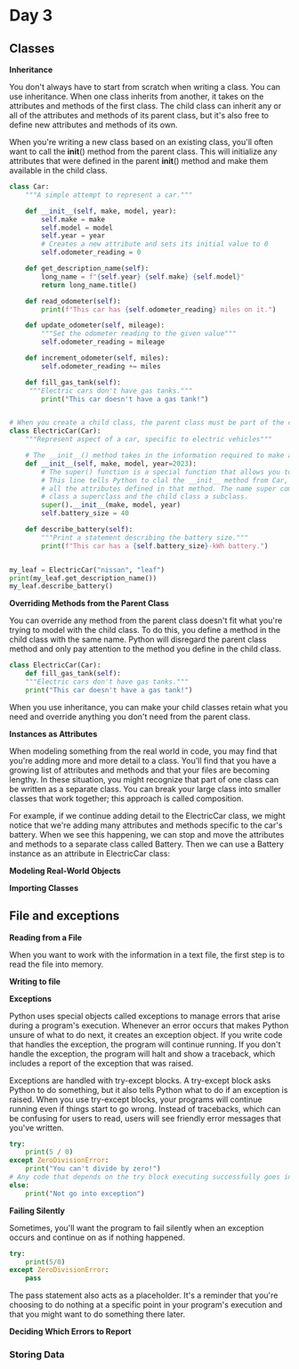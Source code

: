 # Day 3

## Classes

**Inheritance**

You don't always have to start from scratch when writing a class. You can use inheritance. When one class inherits from another, it takes on the attributes and methods of the first class. The child class can inherit any or all of the attributes and methods of its parent class, but it's also free to define new attributes and methods of its own.

When you're writing a new class based on an existing class, you'll often want to call the __init__() method from the parent class. This will initialize any attributes that were defined in the parent __init__() method and make them available in the child class.

```py
class Car:
    """A simple attempt to represent a car."""

    def __init__(self, make, model, year):
        self.make = make
        self.model = model
        self.year = year
        # Creates a new attribute and sets its initial value to 0
        self.odometer_reading = 0

    def get_description_name(self):
        long_name = f"{self.year} {self.make} {self.model}"
        return long_name.title()

    def read_odometer(self):
        print(f"This car has {self.odometer_reading} miles on it.")

    def update_odometer(self, mileage):
        """Set the odometer reading to the given value"""
        self.odometer_reading = mileage

    def increment_odometer(self, miles):
        self.odometer_reading += miles

    def fill_gas_tank(self):
     """Electric cars don't have gas tanks."""
        print("This car doesn't have a gas tank!")


# When you create a child class, the parent class must be part of the current file and must appear before the child class is the file.
class ElectricCar(Car):
    """Represent aspect of a car, specific to electric vehicles"""

    # The __init__() method takes in the information required to make a Car instance
    def __init__(self, make, model, year=2023):
        # The super() function is a special function that allows you to call a method from the parent class.
        # This line tells Python to clal the __init__ method from Car, which gives an ElectricCar instance
        # all the attributes defined in that method. The name super comes from a convention of calling the parent
        # class a superclass and the child class a subclass.
        super().__init__(make, model, year)
        self.battery_size = 40

    def describe_battery(self):
        """Print a statement describing the battery size."""
        print(f"This car has a {self.battery_size}-kWh battery.")


my_leaf = ElectricCar("nissan", "leaf")
print(my_leaf.get_description_name())
my_leaf.describe_battery()
```

**Overriding Methods from the Parent Class**

You can override any method from the parent class doesn't fit what you're trying to model with the child class. To do this, you define a method in the child class with the same name. Python will disregard the parent class method and only pay attention to the method you define in the child class.

```py
class ElectricCar(Car):
    def fill_gas_tank(self):
    """Electric cars don't have gas tanks."""
    print("This car doesn't have a gas tank!")
```

When you use inheritance, you can make your child classes retain what you need and override anything you don't need from the parent class.

**Instances as Attributes**

When modeling something from the real world in code, you may find that you're adding more and more detail to a class. You'll find that you have a growing list of attributes and methods and that your files are becoming lengthy. In these situation, you might recognize that part of one class can be written as a separate class. You can break your large class into smaller classes that work together; this approach is called composition.

For example, if we continue adding detail to the ElectricCar class, we might notice that we're adding many attributes and methods specific to the car's battery. When we see this happening, we can stop and move the attributes and methods to a separate class called Battery. Then we can use a Battery instance as an attribute in ElectricCar class:

**Modeling Real-World Objects**

**Importing Classes**

## File and exceptions

**Reading from a File**

When you want to work with the information in a text file, the first step is to read the file into memory.

**Writing to file**

**Exceptions**

Python uses special objects called exceptions to manage errors that arise during a program's execution. Whenever an error occurs that makes Python unsure of what to do next, it creates an exception object. If you write code that handles the exception, the program will continue running. If you don't handle the exception, the program will halt and show a traceback, which includes a report of the exception that was raised.

Exceptions are handled with try-except blocks. A try-except block asks Python to do something, but it also tells Python what to do if an exception is raised. When you use try-except blocks, your programs will continue running even if things start to go wrong. Instead of tracebacks, which can be confusing for users to read, users will see friendly error messages that you've written.

```py
try:
    print(5 / 0)
except ZeroDivisionError:
    print("You can't divide by zero!")
# Any code that depends on the try block executing successfully goes in the else block
else:
    print("Not go into exception")
```

**Failing Silently**

Sometimes, you'll want the program to fail silently when an exception occurs and continue on as if nothing happened.

```py
try:
    print(5/0)
except ZeroDivisionError:
    pass
```

The pass statement also acts as a placeholder. It's a reminder that you're choosing to do nothing at a specific point in your program's execution and that you might want to do something there later.

**Deciding Which Errors to Report**

### Storing Data

